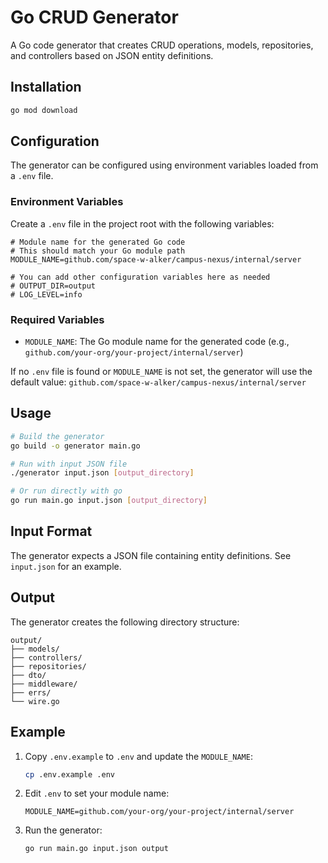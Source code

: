 # Go CRUD Generator

A Go code generator that creates CRUD operations, models, repositories, and controllers based on JSON entity definitions.

## Installation

```bash
go mod download
```

## Configuration

The generator can be configured using environment variables loaded from a `.env` file.

### Environment Variables

Create a `.env` file in the project root with the following variables:

```env
# Module name for the generated Go code
# This should match your Go module path
MODULE_NAME=github.com/space-w-alker/campus-nexus/internal/server

# You can add other configuration variables here as needed
# OUTPUT_DIR=output
# LOG_LEVEL=info
```

### Required Variables

- `MODULE_NAME`: The Go module name for the generated code (e.g., `github.com/your-org/your-project/internal/server`)

If no `.env` file is found or `MODULE_NAME` is not set, the generator will use the default value: `github.com/space-w-alker/campus-nexus/internal/server`

## Usage

```bash
# Build the generator
go build -o generator main.go

# Run with input JSON file
./generator input.json [output_directory]

# Or run directly with go
go run main.go input.json [output_directory]
```

## Input Format

The generator expects a JSON file containing entity definitions. See `input.json` for an example.

## Output

The generator creates the following directory structure:

```
output/
├── models/
├── controllers/
├── repositories/
├── dto/
├── middleware/
├── errs/
└── wire.go
```

## Example

1. Copy `.env.example` to `.env` and update the `MODULE_NAME`:
   ```bash
   cp .env.example .env
   ```

2. Edit `.env` to set your module name:
   ```env
   MODULE_NAME=github.com/your-org/your-project/internal/server
   ```

3. Run the generator:
   ```bash
   go run main.go input.json output
   ``` 